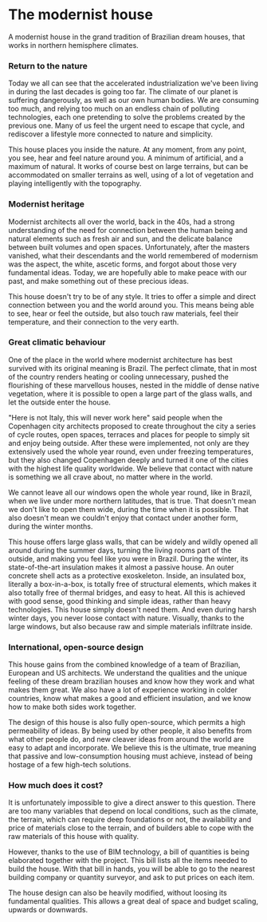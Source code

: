 # The modernist house

A modernist house in the grand tradition of Brazilian dream houses, that works in northern hemisphere climates.

### Return to the nature

Today we all can see that the accelerated industrialization we've been living in during the last decades is going too far. The climate of our planet is suffering dangerously, as well as our own human bodies. We are consuming too much, and relying too much on an endless chain of polluting technologies, each one pretending to solve the problems created by the previous one. Many of us feel the urgent need to escape that cycle, and rediscover a lifestyle more connected to nature and simplicity.

This house places you inside the nature. At any moment, from any point, you see, hear and feel nature around you. A minimum of artificial, and a maximum of natural. It works of course best on large terrains, but can be accommodated on smaller terrains as well, using of a lot of vegetation and playing intelligently with the topography.

### Modernist heritage

Modernist architects all over the world, back in the 40s, had a strong understanding of the need for connection between the human being and natural elements such as fresh air and sun, and the delicate balance between built volumes and open spaces. Unfortunately, after the masters vanished, what their descendants and the world remembered of modernism was the aspect, the white, ascetic forms, and forgot about those very fundamental ideas. Today, we are hopefully able to make peace with our past, and make something out of these precious ideas.

This house doesn't try to be of any style. It tries to offer a simple and direct connection between you and the world around you. This means being able to see, hear or feel the outside, but also touch raw materials, feel their temperature, and their connection to the very earth. 

### Great climatic behaviour

One of the place in the world where modernist architecture has best survived with its original meaning is Brazil. The perfect climate, that in most of the country renders heating or cooling unnecessary, pushed the flourishing of these marvellous houses, nested in the middle of dense native vegetation, where it is possible to open a large part of the glass walls, and let the outside enter the house.

"Here is not Italy, this will never work here" said people when the Copenhagen city architects proposed to create throughout the city a series of cycle routes, open spaces, terraces and places for people to simply sit and enjoy being outside. After these were implemented, not only are they extensively used the whole year round, even under freezing temperatures, but they also changed Copenhagen deeply and turned it one of the cities with the highest life quality worldwide. We believe that contact with nature is something we all crave about, no matter where in the world.

We cannot leave all our windows open the whole year round, like in Brazil, when we live under more northern latitudes, that is true. That doesn't mean we don't like to open them wide, during the time when it is possible. That also doesn't mean we couldn't enjoy that contact under another form, during the winter months.

This house offers large glass walls, that can be widely and wildly opened all around during the summer days, turning the living rooms part of the outside, and making you feel like you were in Brazil. During the winter, its state-of-the-art insulation makes it almost a passive house. An outer concrete shell acts as a protective exoskeleton. Inside, an insulated box, literally a box-in-a-box, is totally free of structural elements, which makes it also totally free of thermal bridges, and easy to heat. All this is achieved with good sense, good thinking and simple ideas, rather than heavy technologies. This house simply doesn't need them. And even during harsh winter days, you never loose contact with nature. Visually, thanks to the large windows, but also because raw and simple materials infiltrate inside.

### International, open-source design

This house gains from the combined knowledge of a team of Brazilian, European and US architects. We understand the qualities and the unique feeling of these dream brazilian houses and know how they work and what makes them great. We also have a lot of experience working in colder countries, know what makes a good and efficient insulation, and we know how to make both sides work together.

The design of this house is also fully open-source, which permits a high permeability of ideas. By being used by other people, it also benefits from what other people do, and new cleaver ideas from around the world are easy to adapt and incorporate. We believe this is the ultimate, true meaning that passive and low-consumption housing must achieve, instead of being hostage of a few high-tech solutions.

### How much does it cost?

It is unfortunately impossible to give a direct answer to this question. There are too many variables that depend on local conditions, such as the climate, the terrain, which can require deep foundations or not, the availability and price of materials close to the terrain, and of builders able to cope with the raw materials of this house with quality.

However, thanks to the use of BIM technology, a bill of quantities is being elaborated together with the project. This bill lists all the items needed to build the house. With that bill in hands, you will be able to go to the nearest building company or quantity surveyor, and ask to put prices on each item.

The house design can also be heavily modified, without loosing its fundamental qualities. This allows a great deal of space and budget scaling, upwards or downwards.
